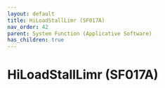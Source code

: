 ```yaml
---
layout: default
title: HiLoadStallLimr (SF017A)
nav_order: 42
parent: System Function (Applicative Software)
has_children: true
---
```

# HiLoadStallLimr (SF017A)
